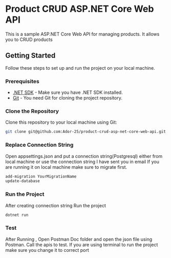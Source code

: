 # Product CRUD ASP.NET Core Web API

This is a sample ASP.NET Core Web API for managing products. It allows you to CRUD products

## Getting Started

Follow these steps to set up and run the project on your local machine.

### Prerequisites

- [.NET SDK](https://dotnet.microsoft.com/download/dotnet) - Make sure you have .NET SDK installed.
- [Git](https://git-scm.com/) - You need Git for cloning the project repository.

### Clone the Repository

Clone this repository to your local machine using Git:

```bash
git clone git@github.com:Ador-25/product-crud-asp-net-core-web-api.git
```

### Replace Connection String

Open appsettings.json and put a connection string(Postgresql) either from local machine or use the connection string I have sent you in email
If you are running it on local machine make sure to migrate first.
```bash
add-migration YourMigrationName
update-database
```

### Run the Project

After creating connection string Run the project

```bash
dotnet run
```


### Test

After Running , Open Postman Doc folder and open the json file using Postman.
Call the apis to test.
If you are using terminal to run the project make sure you change it to correct port

